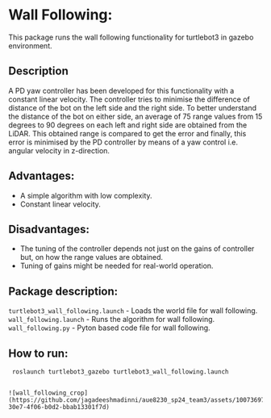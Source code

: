 # Wall Following:
This package runs the wall following functionality for turtlebot3 in gazebo environment.

## Description

A PD yaw controller has been developed for this functionality with a constant linear velocity. The controller tries to minimise the difference of distance of the bot on the left side and the right side. To better understand the distance of the bot on either side, an average of 75 range values from 15 degrees to 90 degrees on each left and right side are obtained from the LiDAR. This obtained range is compared to get the error and finally, this error is minimised by the PD controller by means of a yaw control i.e. angular velocity in z-direction.

## Advantages:
- A simple algorithm with low complexity.
- Constant linear velocity.

## Disadvantages:
- The tuning of the controller depends not just on the gains of controller but, on how the range values are obtained.
- Tuning of gains might be needed for real-world operation.

## Package description:
```turtlebot3_wall_following.launch``` - Loads the world file for wall following.
```wall_following.launch``` - Runs the algorithm for wall following.
```wall_following.py``` - Pyton based code file for wall following.

## How to run:
``` roslaunch turtlebot3_gazebo turtlebot3_wall_following.launch```
``` roslaunch wall_following wall_following.launch

![wall_following_crop](https://github.com/jagadeeshmadinni/aue8230_sp24_team3/assets/100736973/9285e700-30e7-4f06-b0d2-bbab13301f7d)

